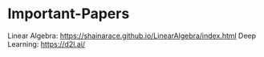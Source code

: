 # Important-Papers
Linear Algebra: https://shainarace.github.io/LinearAlgebra/index.html
Deep Learning: https://d2l.ai/

